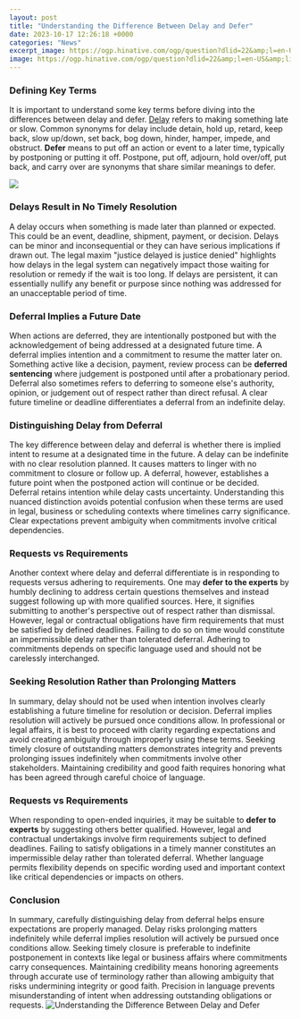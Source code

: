 ```yaml
---
layout: post
title: "Understanding the Difference Between Delay and Defer"
date: 2023-10-17 12:26:18 +0000
categories: "News"
excerpt_image: https://ogp.hinative.com/ogp/question?dlid=22&amp;l=en-US&amp;lid=22&amp;txt=delay+and+defer&amp;ctk=difference&amp;ltk=english_us&amp;qt=DifferenceQuestion
image: https://ogp.hinative.com/ogp/question?dlid=22&amp;l=en-US&amp;lid=22&amp;txt=delay+and+defer&amp;ctk=difference&amp;ltk=english_us&amp;qt=DifferenceQuestion
---
```


### Defining Key Terms
It is important to understand some key terms before diving into the differences between delay and defer. [Delay](https://store.fi.io.vn/game-controller-christmas-for-video-gamers-boys-kids-455/men&) refers to making something late or slow. Common synonyms for delay include detain, hold up, retard, keep back, slow up/down, set back, bog down, hinder, hamper, impede, and obstruct. **Defer** means to put off an action or event to a later time, typically by postponing or putting it off. Postpone, put off, adjourn, hold over/off, put back, and carry over are synonyms that share similar meanings to defer. 

![](https://thecontentauthority.com/wp-content/uploads/2023/07/defer-vs-delay.jpg)
### Delays Result in No Timely Resolution 
A delay occurs when something is made later than planned or expected. This could be an event, deadline, shipment, payment, or decision. Delays can be minor and inconsequential or they can have serious implications if drawn out. The legal maxim "justice delayed is justice denied" highlights how delays in the legal system can negatively impact those waiting for resolution or remedy if the wait is too long. If delays are persistent, it can essentially nullify any benefit or purpose since nothing was addressed for an unacceptable period of time.
### Deferral Implies a Future Date 
When actions are deferred, they are intentionally postponed but with the acknowledgement of being addressed at a designated future time. A deferral implies intention and a commitment to resume the matter later on. Something active like a decision, payment, review process can be **deferred sentencing** where judgement is postponed until after a probationary period. Deferral also sometimes refers to deferring to someone else's authority, opinion, or judgement out of respect rather than direct refusal. A clear future timeline or deadline differentiates a deferral from an indefinite delay.
### Distinguishing Delay from Deferral 
The key difference between delay and deferral is whether there is implied intent to resume at a designated time in the future. A delay can be indefinite with no clear resolution planned. It causes matters to linger with no commitment to closure or follow up. A deferral, however, establishes a future point when the postponed action will continue or be decided. Deferral retains intention while delay casts uncertainty. Understanding this nuanced distinction avoids potential confusion when these terms are used in legal, business or scheduling contexts where timelines carry significance. Clear expectations prevent ambiguity when commitments involve critical dependencies.
### Requests vs Requirements 
Another context where delay and deferral differentiate is in responding to requests versus adhering to requirements. One may **defer to the experts** by humbly declining to address certain questions themselves and instead suggest following up with more qualified sources. Here, it signifies submitting to another's perspective out of respect rather than dismissal. However, legal or contractual obligations have firm requirements that must be satisfied by defined deadlines. Failing to do so on time would constitute an impermissible delay rather than tolerated deferral. Adhering to commitments depends on specific language used and should not be carelessly interchanged. 
### Seeking Resolution Rather than Prolonging Matters
In summary, delay should not be used when intention involves clearly establishing a future timeline for resolution or decision. Deferral implies resolution will actively be pursued once conditions allow. In professional or legal affairs, it is best to proceed with clarity regarding expectations and avoid creating ambiguity through improperly using these terms. Seeking timely closure of outstanding matters demonstrates integrity and prevents prolonging issues indefinitely when commitments involve other stakeholders. Maintaining credibility and good faith requires honoring what has been agreed through careful choice of language.
### Requests vs Requirements
When responding to open-ended inquiries, it may be suitable to **defer to experts** by suggesting others better qualified. However, legal and contractual undertakings involve firm requirements subject to defined deadlines. Failing to satisfy obligations in a timely manner constitutes an impermissible delay rather than tolerated deferral. Whether language permits flexibility depends on specific wording used and important context like critical dependencies or impacts on others.
### Conclusion
In summary, carefully distinguishing delay from deferral helps ensure expectations are properly managed. Delay risks prolonging matters indefinitely while deferral implies resolution will actively be pursued once conditions allow. Seeking timely closure is preferable to indefinite postponement in contexts like legal or business affairs where commitments carry consequences. Maintaining credibility means honoring agreements through accurate use of terminology rather than allowing ambiguity that risks undermining integrity or good faith. Precision in language prevents misunderstanding of intent when addressing outstanding obligations or requests.
![Understanding the Difference Between Delay and Defer](https://ogp.hinative.com/ogp/question?dlid=22&amp;l=en-US&amp;lid=22&amp;txt=delay+and+defer&amp;ctk=difference&amp;ltk=english_us&amp;qt=DifferenceQuestion)